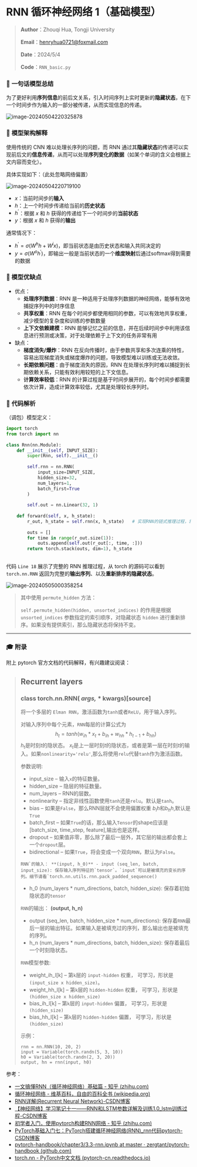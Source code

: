 # RNN 循环神经网络 1（基础模型）

> **Author**：Zhouqi Hua, Tongji University
>
> **Email**：henryhua0721@foxmail.com
>
> **Date**：2024/5/4
>
> **Code**：`RNN_basic.py`



### :star2: **一句话模型总结**

为了更好利用**序列信息**的前后文关系，引入时间序列上实时更新的**隐藏状态**，在下一个时间步作为输入的一部分被传递，从而实现信息的传递。

![image-20240504220325878](http://henry-typora.oss-cn-beijing.aliyuncs.com/img/image-20240504220325878.png)



### :star2: **模型架构解释**

使用传统的 CNN 难以处理长序列的问题，而 RNN 通过其**隐藏状态**的传递可以实现前后文的**信息传递**，从而可以处理**序列变化的数据**（如某个单词的含义会根据上文内容而变化）。

具体实现如下：（此处忽略网络偏置）

![image-20240504220719100](http://henry-typora.oss-cn-beijing.aliyuncs.com/img/image-20240504220719100.png)

- $x$：当前时间步的**输入**
- $h$：上一个时间步传递给当前的**历史状态**
- $h^{'}$：根据 $x$ 和 $h$ 获得的传递给下一个时间步的**当前状态**
- $y$：根据 $x$ 和 $h$ 获得的**输出**

通常情况下：

- $h^{'}=\sigma(W^hh+W^ix)$，即当前状态是由历史状态和输入共同决定的
- $y=\sigma(W^oh^{'})$，即输出一般是当前状态的一个**维度映射**后通过softmax得到需要的数据



### :star2: 模型优缺点

- 优点：
  - **处理序列数据**：RNN 是一种适用于处理序列数据的神经网络，能够有效地捕捉序列中的时序信息
  - **共享权重**：RNN 在每个时间步都使用相同的参数，可以有效地共享权重，减少模型的复杂度和训练的参数数量
  - **上下文依赖建模**：RNN 能够记忆之前的信息，并在后续时间步中利用该信息进行预测或决策，对于处理依赖于上下文的任务非常有用
- 缺点：
  - **梯度消失/爆炸**：RNN 在反向传播时，由于参数共享和多次连乘的特性，容易出现梯度消失或梯度爆炸的问题，导致模型难以训练或无法收敛。
  - **长期依赖问题**：由于梯度消失的原因，RNN 在处理长序列时难以捕捉到长期依赖关系，只能有效利用较短的上下文信息。
  - **计算效率较低**：RNN 的计算过程是基于时间步展开的，每个时间步都需要依次计算，造成计算效率较低，尤其是处理较长序列时。



### :star2: **代码解析**

（调包）模型定义：

```py
import torch
from torch import nn
 
class Rnn(nn.Module):
    def __init__(self, INPUT_SIZE):
        super(Rnn, self).__init__()
 
        self.rnn = nn.RNN(
            input_size=INPUT_SIZE,
            hidden_size=32,
            num_layers=1,
            batch_first=True
        )
 
        self.out = nn.Linear(32, 1)
 
    def forward(self, x, h_state):
        r_out, h_state = self.rnn(x, h_state)	# 实现RNN的链式推理过程，将
 
        outs = []
        for time in range(r_out.size(1)):
            outs.append(self.out(r_out[:, time, :]))
        return torch.stack(outs, dim=1), h_state
   
```

代码 `Line 18` 展示了完整的 RNN 推理过程，从 torch 的源码可以看到 `torch.nn.RNN` 返回为完整的**输出序列**、以及**重新排序的隐藏状态**。

![image-20240505000358254](http://henry-typora.oss-cn-beijing.aliyuncs.com/img/image-20240505000358254.png)

> 其中使用 `permute_hidden` 方法：
>
> `self.permute_hidden(hidden, unsorted_indices)` 的作用是根据 `unsorted_indices` 参数指定的索引顺序，对隐藏状态 `hidden` 进行重新排序。如果没有提供索引，那么隐藏状态将保持不变。





------

### :mortar_board: 附录

附上 pytorch 官方文档的代码解释，有兴趣建议阅读：

> ## Recurrent layers
>
> ### class torch.nn.RNN( *args,* * kwargs)[source]
>
> 将一个多层的 `Elman RNN`，激活函数为`tanh`或者`ReLU`，用于输入序列。
>
> 对输入序列中每个元素，`RNN`每层的计算公式为 
> $$
> h_t=tanh(w_{ih} *x_t+b_{ih}+w_{hh}* h_{t-1}+b_{hh})
> $$
> $h_t$是时刻$t$的隐状态。 $x_t$是上一层时刻$t$的隐状态，或者是第一层在时刻$t$的输入。如果`nonlinearity='relu'`,那么将使用`relu`代替`tanh`作为激活函数。
>
> 参数说明:
>
> - input_size – 输入`x`的特征数量。
> - hidden_size – 隐层的特征数量。
> - num_layers – RNN的层数。
> - nonlinearity – 指定非线性函数使用`tanh`还是`relu`。默认是`tanh`。
> - bias – 如果是`False`，那么RNN层就不会使用偏置权重 $b_ih$和$b_hh$,默认是`True`
> - batch_first – 如果`True`的话，那么输入`Tensor`的shape应该是[batch_size, time_step, feature],输出也是这样。
> - dropout – 如果值非零，那么除了最后一层外，其它层的输出都会套上一个`dropout`层。
> - bidirectional – 如果`True`，将会变成一个双向`RNN`，默认为`False`。
>
> ```
> RNN`的输入： **(input, h_0)** - input (seq_len, batch, input_size): 保存输入序列特征的`tensor`。`input`可以是被填充的变长的序列。细节请看`torch.nn.utils.rnn.pack_padded_sequence()
> ```
>
> - h_0 (num_layers * num_directions, batch, hidden_size): 保存着初始隐状态的`tensor`
>
> `RNN`的输出： **(output, h_n)**
>
> - output (seq_len, batch, hidden_size * num_directions): 保存着`RNN`最后一层的输出特征。如果输入是被填充过的序列，那么输出也是被填充的序列。
> - h_n (num_layers * num_directions, batch, hidden_size): 保存着最后一个时刻隐状态。
>
> `RNN`模型参数:
>
> - weight_ih_l[k] – 第`k`层的 `input-hidden` 权重， 可学习，形状是`(input_size x hidden_size)`。
> - weight_hh_l[k] – 第`k`层的 `hidden-hidden` 权重， 可学习，形状是`(hidden_size x hidden_size)`
> - bias_ih_l[k] – 第`k`层的 `input-hidden` 偏置， 可学习，形状是`(hidden_size)`
> - bias_hh_l[k] – 第`k`层的 `hidden-hidden` 偏置， 可学习，形状是`(hidden_size)`
>
> 示例：
>
> ```
> rnn = nn.RNN(10, 20, 2)
> input = Variable(torch.randn(5, 3, 10))
> h0 = Variable(torch.randn(2, 3, 20))
> output, hn = rnn(input, h0)
> ```



参考：

- [一文搞懂RNN（循环神经网络）基础篇 - 知乎 (zhihu.com)](https://zhuanlan.zhihu.com/p/30844905)
- [循环神经网络 - 维基百科，自由的百科全书 (wikipedia.org)](https://zh.wikipedia.org/wiki/循环神经网络)
- [RNN详解(Recurrent Neural Network)-CSDN博客](https://blog.csdn.net/bestrivern/article/details/90723524)
- [【神经网络】学习笔记十一——RNN和LSTM参数详解及训练1.0_lstm训练过程-CSDN博客](https://blog.csdn.net/zhuge2017302307/article/details/117461062)
- [初学者入门，使用pytorch构建RNN网络 - 知乎 (zhihu.com)](https://zhuanlan.zhihu.com/p/574319694)
- [PyTorch基础入门七：PyTorch搭建循环神经网络(RNN)_rnn代码pytorch-CSDN博客](https://blog.csdn.net/out_of_memory_error/article/details/81456501)
- [pytorch-handbook/chapter3/3.3-rnn.ipynb at master · zergtant/pytorch-handbook (github.com)](https://github.com/zergtant/pytorch-handbook/blob/master/chapter3/3.3-rnn.ipynb)
- [torch.nn - PyTorch中文文档 (pytorch-cn.readthedocs.io)](https://pytorch-cn.readthedocs.io/zh/latest/package_references/torch-nn/)
